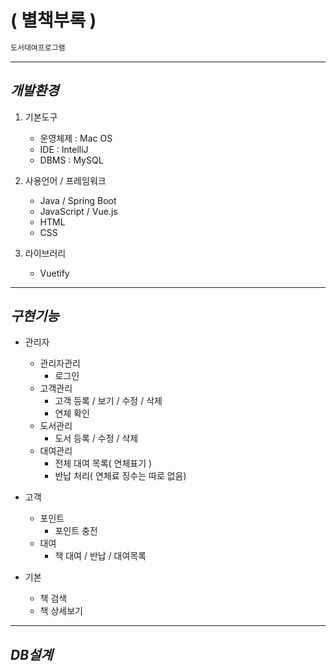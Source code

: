 # ( 별책부록 )

```java
도서대여프로그램
```
---
## *개발환경*

1. 기본도구
   - 운영체제 : Mac OS
   - IDE : IntelliJ
   - DBMS : MySQL
   
2. 사용언어 / 프레임워크
   - Java / Spring Boot
   - JavaScript / Vue.js
   - HTML
   - CSS

3. 라이브러리
   - Vuetify
 
 ---
## *구현기능*

- 관리자
  - 관리자관리
    - 로그인
  - 고객관리
    - 고객 등록 / 보기 / 수정 / 삭제
    - 연체 확인
  - 도서관리
    - 도서 등록 / 수정 / 삭제
  - 대여관리
    - 전체 대여 목록( 연체표기 )
    - 반납 처리( 연체료 징수는 따로 없음)
 

- 고객
  - 포인트
    - 포인트 충전
  - 대여
    - 책 대여 / 반납 / 대여목록
   
- 기본
  - 책 검색
  - 책 상세보기
 
 ---
 ## *DB설계*
 
